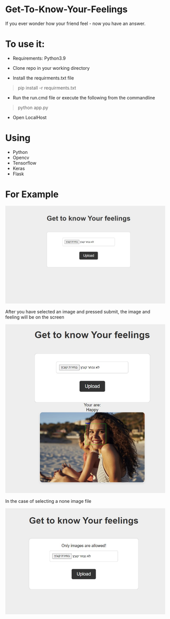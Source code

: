 # Get-To-Know-Your-Feelings
If you ever wonder how your friend feel - now you have an answer.


# To use it:

- Requirements: Python3.9

- Clone repo in your working directory

- Install the requirments.txt file 
> pip install -r requirments.txt

- Run the run.cmd file or execute the following from the commandline
> python app.py

- Open LocalHost

# Using 
- Python
- Opencv
- Tensorflow
- Keras
- Flask

# For Example
![alt text](https://github.com/Yair-BD/Get-To-Know-Your-Feelings/blob/master/static/sys_images/Hello_page.jpg)

After you have selected an image and pressed submit, the image and feeling will be on the screen

![alt text](https://github.com/Yair-BD/Get-To-Know-Your-Feelings/blob/master/static/sys_images/Detect_display.jpg)

In the case of selecting a none image file

![alt text](https://github.com/Yair-BD/Get-To-Know-Your-Feelings/blob/master/static/sys_images/Error_display.jpg)
